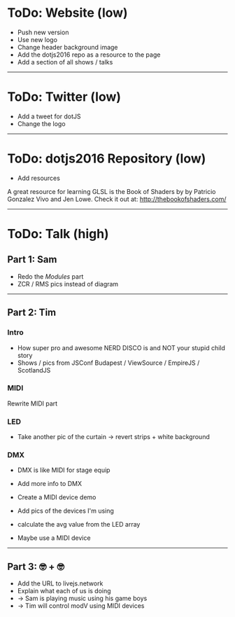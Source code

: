 # ToDo: Website (low)

* Push new version
* Use new logo 
* Change header background image
* Add the dotjs2016 repo as a resource to the page
* Add a section of all shows / talks





---

# ToDo: Twitter (low)

* Add a tweet for dotJS
* Change the logo





---

# ToDo: dotjs2016 Repository (low)

* Add resources

A great resource for learning GLSL is the Book of Shaders by by Patricio Gonzalez Vivo and Jen Lowe. Check it out at: http://thebookofshaders.com/





---

# ToDo: Talk (high)

## Part 1: Sam

* Redo the *Modules* part
* ZCR / RMS pics instead of diagram



---

## Part 2: Tim

### Intro

* How super pro and awesome NERD DISCO is and NOT your stupid child story
* Shows / pics from JSConf Budapest / ViewSource / EmpireJS / ScotlandJS

### MIDI 

Rewrite MIDI part


### LED

* Take another pic of the curtain -> revert strips + white background


### DMX

* DMX is like MIDI for stage equip
* Add more info to DMX

* Create a MIDI device demo
* Add pics of the devices I'm using
* calculate the avg value from the LED array

* Maybe use a MIDI device



---

## Part 3: 🤓 + 🤓

* Add the URL to livejs.network
* Explain what each of us is doing
* -> Sam is playing music using his game boys
* -> Tim will control modV using MIDI devices 


